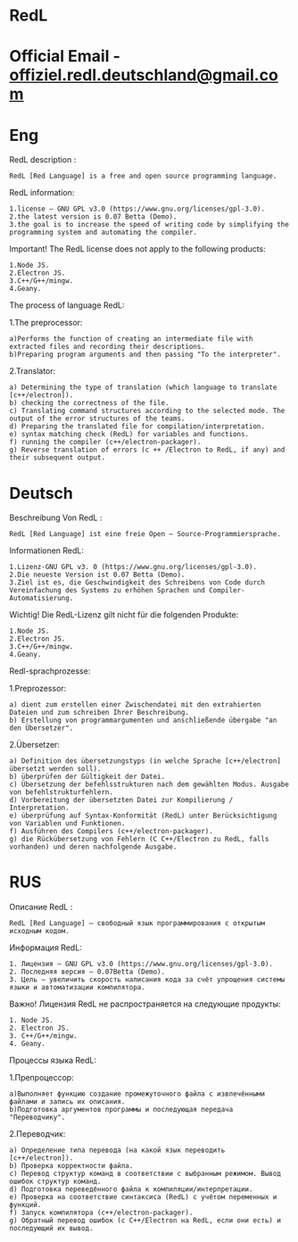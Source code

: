 # RedL


# Official Email - offiziel.redl.deutschland@gmail.com


# Eng


RedL description :
    
    RedL [Red Language] is a free and open source programming language.


RedL information:
    
    1.license – GNU GPL v3.0 (https://www.gnu.org/licenses/gpl-3.0). 
    2.the latest version is 0.07 Betta (Demo).
    3.the goal is to increase the speed of writing code by simplifying the programming system and automating the compiler.


Important! The RedL license does not apply to the following products:
    
    1.Node JS.
    2.Electron JS.
    3.C++/G++/mingw.
    4.Geany.

The process of language RedL:

1.The preprocessor:

    a)Performs the function of creating an intermediate file with extracted files and recording their descriptions. 
    b)Preparing program arguments and then passing "To the interpreter".

2.Translator:

    a) Determining the type of translation (which language to translate [c++/electron]).
    b) checking the correctness of the file.
    c) Translating command structures according to the selected mode. The output of the error structures of the teams.
    d) Preparing the translated file for compilation/interpretation.
    e) syntax matching check (RedL) for variables and functions.
    f) running the compiler (c++/electron-packager).
    g) Reverse translation of errors (c ++ /Electron to RedL, if any) and their subsequent output.






# Deutsch





Beschreibung Von RedL :

    RedL [Red Language] ist eine freie Open – Source-Programmiersprache.


Informationen RedL:

    1.Lizenz-GNU GPL v3. 0 (https://www.gnu.org/licenses/gpl-3.0).
    2.Die neueste Version ist 0.07 Betta (Demo).
    3.Ziel ist es, die Geschwindigkeit des Schreibens von Code durch Vereinfachung des Systems zu erhöhen Sprachen und Compiler-Automatisierung.


Wichtig! Die RedL-Lizenz gilt nicht für die folgenden Produkte:

    1.Node JS.
    2.Electron JS.
    3.C++/G++/mingw.
    4.Geany.

Redl-sprachprozesse:

1.Preprozessor:

    a) dient zum erstellen einer Zwischendatei mit den extrahierten Dateien und zum schreiben Ihrer Beschreibung. 
    b) Erstellung von programmargumenten und anschließende übergabe "an den Übersetzer".

2.Übersetzer:

    a) Definition des übersetzungstyps (in welche Sprache [c++/electron] übersetzt werden soll).
    b) überprüfen der Gültigkeit der Datei.
    c) Übersetzung der befehlsstrukturen nach dem gewählten Modus. Ausgabe von befehlstrukturfehlern.
    d) Vorbereitung der übersetzten Datei zur Kompilierung / Interpretation.
    e) überprüfung auf Syntax-Konformität (RedL) unter Berücksichtigung von Variablen und Funktionen.
    f) Ausführen des Compilers (c++/electron-packager).
    g) die Rückübersetzung von Fehlern (C C++/Electron zu RedL, falls vorhanden) und deren nachfolgende Ausgabe.




# RUS




Описание RedL :

    RedL [Red Language] – свободный язык программирования с открытым исходным кодом.


Информация RedL:
    
    1. Лицензия – GNU GPL v3.0 (https://www.gnu.org/licenses/gpl-3.0).
    2. Последняя версия — 0.07Betta (Demo).
    3. Цель — увеличить скорость написания кода за счёт упрощения системы языки и автоматизации компилятора.


Важно! Лицензия RedL не распространяется на следующие продукты:
    
    1. Node JS.
    2. Electron JS.
    3. C++/G++/mingw.
    4. Geany.

Процессы языка RedL:

  1.Препроцессор:
  
    a)Выполняет функцию создание промежуточного файла с извлечёнными файлами и запись их описания.         
    b)Подготовка аргументов программы и последующая передача  "Переводчику".
    
2.Переводчик:

    a) Определение типа перевода (на какой язык переводить [c++/electron]).
    b) Проверка корректности файла.
    c) Перевод структур команд в соответствии с выбранным режимом. Вывод ошибок структур команд.
    d) Подготовка переведённого файла к компиляции/интерпретации.
    e) Проверка на соответствие синтаксиса (RedL) с учётом переменных и функций. 
    f) Запуск компилятора (c++/electron-packager).
    g) Обратный перевод ошибок (c С++/Electron на RedL, если они есть) и последующий их вывод.
